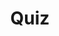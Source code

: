 ---
title: "Quiz"
pass_percentage: 70
type: "test"
questions:
  - id: "q1"
    text: "What is the default Kubernetes service type for the Istio Ingress Gateway?"
    type: "single-answer"
    marks: 2
    options:
      - id: "a"
        text: "ClusterIP"
      - id: "b"
        text: "LoadBalancer or NodePort"
        is_correct: true
      - id: "c"
        text: "ExternalName"
      - id: "d"
        text: "NodePort"
  - id: "q2"
    text: "Which Istio resources are required to expose services through the Ingress Gateway?"
    type: "multiple-answers"
    marks: 2
    options:
      - id: "a"
        text: "Istio Gateway"
        is_correct: true
      - id: "b"
        text: "Istio VirtualService"
        is_correct: true
      - id: "c"
        text: "DestinationRule for service subsets"
        is_correct: true
  - id: "q3"
    text: "What port is typically used to access Envoy proxy admin interface?" 
    type: "short-answer" 
    marks: 2
    correct_answer: "15000" 
---